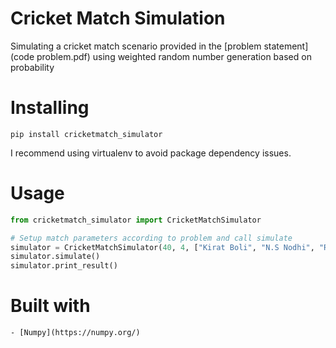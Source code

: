 # Cricket Match Simulation
Simulating a cricket match scenario provided in the [problem statement](code problem.pdf) using weighted random number generation based on probability

# Installing
```
pip install cricketmatch_simulator
```

I recommend using virtualenv to avoid package dependency issues.

# Usage

```python
from cricketmatch_simulator import CricketMatchSimulator

# Setup match parameters according to problem and call simulate
simulator = CricketMatchSimulator(40, 4, ["Kirat Boli", "N.S Nodhi", "R Rumrah", "Shashi Henra"])
simulator.simulate()
simulator.print_result()
```

# Built with
    - [Numpy](https://numpy.org/)
